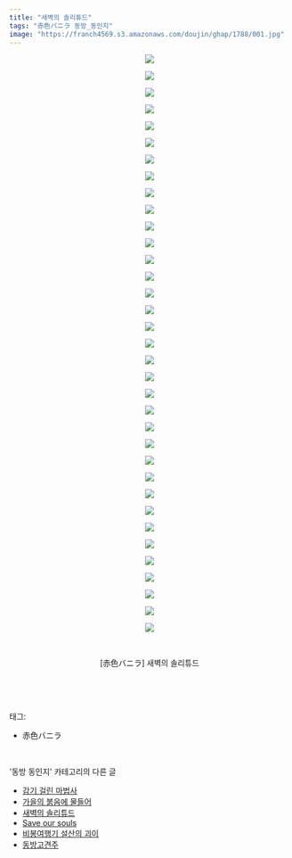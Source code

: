 ```yaml
---
title: "새벽의 솔리튜드"
tags: "赤色バニラ 동방_동인지"
image: "https://franch4569.s3.amazonaws.com/doujin/ghap/1788/001.jpg"
---
```

<div class="article">
<p style="text-align: center; clear: none; float: none;"><img src="{{ site.imgserver2 }}/ghap/1788/001.jpg"/></p>
<p style="text-align: center; clear: none; float: none;"><img src="{{ site.imgserver2 }}/ghap/1788/002.jpg"/></p>
<p style="text-align: center; clear: none; float: none;"><img src="{{ site.imgserver2 }}/ghap/1788/003.jpg"/></p>
<p style="text-align: center; clear: none; float: none;"><img src="{{ site.imgserver2 }}/ghap/1788/004.jpg"/></p>
<p style="text-align: center; clear: none; float: none;"><img src="{{ site.imgserver2 }}/ghap/1788/005.jpg"/></p>
<p style="text-align: center; clear: none; float: none;"><img src="{{ site.imgserver2 }}/ghap/1788/006.jpg"/></p>
<p style="text-align: center; clear: none; float: none;"><img src="{{ site.imgserver2 }}/ghap/1788/007.jpg"/></p>
<p style="text-align: center; clear: none; float: none;"><img src="{{ site.imgserver2 }}/ghap/1788/008.jpg"/></p>
<p style="text-align: center; clear: none; float: none;"><img src="{{ site.imgserver2 }}/ghap/1788/009.jpg"/></p>
<p style="text-align: center; clear: none; float: none;"><img src="{{ site.imgserver2 }}/ghap/1788/010.jpg"/></p>
<p style="text-align: center; clear: none; float: none;"><img src="{{ site.imgserver2 }}/ghap/1788/011.jpg"/></p>
<p style="text-align: center; clear: none; float: none;"><img src="{{ site.imgserver2 }}/ghap/1788/012.jpg"/></p>
<p style="text-align: center; clear: none; float: none;"><img src="{{ site.imgserver2 }}/ghap/1788/013.jpg"/></p>
<p style="text-align: center; clear: none; float: none;"><img src="{{ site.imgserver2 }}/ghap/1788/014.jpg"/></p>
<p style="text-align: center; clear: none; float: none;"><img src="{{ site.imgserver2 }}/ghap/1788/015.jpg"/></p>
<p style="text-align: center; clear: none; float: none;"><img src="{{ site.imgserver2 }}/ghap/1788/016.jpg"/></p>
<p style="text-align: center; clear: none; float: none;"><img src="{{ site.imgserver2 }}/ghap/1788/017.jpg"/></p>
<p style="text-align: center; clear: none; float: none;"><img src="{{ site.imgserver2 }}/ghap/1788/018.jpg"/></p>
<p style="text-align: center; clear: none; float: none;"><img src="{{ site.imgserver2 }}/ghap/1788/019.jpg"/></p>
<p style="text-align: center; clear: none; float: none;"><img src="{{ site.imgserver2 }}/ghap/1788/020.jpg"/></p>
<p style="text-align: center; clear: none; float: none;"><img src="{{ site.imgserver2 }}/ghap/1788/021.jpg"/></p>
<p style="text-align: center; clear: none; float: none;"><img src="{{ site.imgserver2 }}/ghap/1788/022.jpg"/></p>
<p style="text-align: center; clear: none; float: none;"><img src="{{ site.imgserver2 }}/ghap/1788/023.jpg"/></p>
<p style="text-align: center; clear: none; float: none;"><img src="{{ site.imgserver2 }}/ghap/1788/024.jpg"/></p>
<p style="text-align: center; clear: none; float: none;"><img src="{{ site.imgserver2 }}/ghap/1788/025.jpg"/></p>
<p style="text-align: center; clear: none; float: none;"><img src="{{ site.imgserver2 }}/ghap/1788/026.jpg"/></p>
<p style="text-align: center; clear: none; float: none;"><img src="{{ site.imgserver2 }}/ghap/1788/027.jpg"/></p>
<p style="text-align: center; clear: none; float: none;"><img src="{{ site.imgserver2 }}/ghap/1788/028.jpg"/></p>
<p style="text-align: center; clear: none; float: none;"><img src="{{ site.imgserver2 }}/ghap/1788/029.jpg"/></p>
<p style="text-align: center; clear: none; float: none;"><img src="{{ site.imgserver2 }}/ghap/1788/030.jpg"/></p>
<p style="text-align: center; clear: none; float: none;"><img src="{{ site.imgserver2 }}/ghap/1788/031.jpg"/></p>
<p style="text-align: center; clear: none; float: none;"><img src="{{ site.imgserver2 }}/ghap/1788/032.jpg"/></p>
<p style="text-align: center; clear: none; float: none;"><img src="{{ site.imgserver2 }}/ghap/1788/033.jpg"/></p>
<p style="text-align: center; clear: none; float: none;"><img src="{{ site.imgserver2 }}/ghap/1788/034.jpg"/></p>
<p style="text-align: center; clear: none; float: none;"><img src="{{ site.imgserver2 }}/ghap/1788/035.jpg"/></p>
<p style="text-align: center; clear: none; float: none;"><br/></p>
<p style="text-align: center; clear: none; float: none;">[赤色バニラ] 새벽의 솔리튜드</p>
<p><br/></p>
</div><br/>
<div class="tagTrail">
<p>태그: </p>
<ul>
<li>赤色バニラ</li>
</ul>
</div><br/>
<div class="another">
<p>'동방 동인지' 카테고리의 다른 글</p>
<ul>
<li><a href="/ghap_1791">감기 걸린 마법사</a></li>
<li><a href="/ghap_1790">가을의 붉음에 물들어</a></li>
<li><a href="/ghap_1788">새벽의 솔리튜드</a></li>
<li><a href="/ghap_1787">Save our souls</a></li>
<li><a href="/ghap_1785">비봉여행기 설산의 괴이</a></li>
<li><a href="/ghap_1784">동방고견주</a></li>
</ul>
</div><br/>
<div class="cb_module cb_fluid">
<div class="cb_wrt cb_profile">
</div><!-- commentList close -->
</div><br/>
